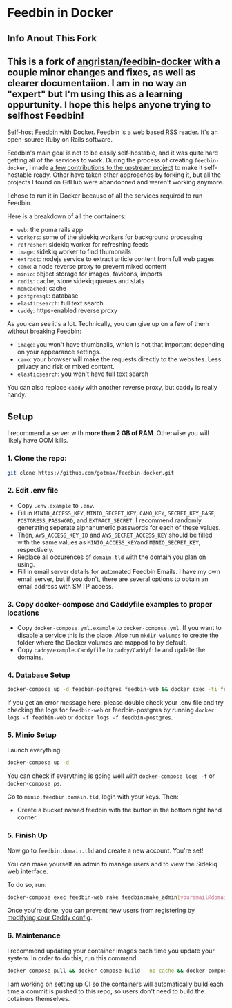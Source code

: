 # Feedbin in Docker
## Info Anout This Fork

This is a fork of [angristan/feedbin-docker](https://github.com/angristan/feedbin-docker) with a couple minor changes and fixes, as well as clearer documentaiion. I am in no way an "expert" but I'm using this as a learning oppurtunity. I hope this helps anyone trying to selfhost Feedbin!
----
Self-host [Feedbin](https://github.com/feedbin/feedbin) with Docker. Feedbin is a web based RSS reader. It's an open-source Ruby on Rails software.

Feedbin's main goal is not to be easily self-hostable, and it was quite hard getting all of the services to work. During the process of creating `feedbin-docker`, I made [a few contributions to the upstream project](https://github.com/feedbin/feedbin/commits?author=angristan) to make it self-hostable ready. Other have taken other approaches by forking it, but all the projects I found on GitHub were abandonned and weren't working anymore.

I chose to run it in Docker because of all the services required to run Feedbin.

Here is a breakdown of all the containers:

* `web`: the puma rails app
* `workers`: some of the sidekiq workers for background processing
* `refresher`: sidekiq worker for refreshing feeds
* `image`: sidekiq worker to find thumbnails
* `extract`: nodejs service to extract article content from full web pages
* `camo`: a node reverse proxy to prevent mixed content
* `minio`: object storage for images, favicons, imports
* `redis`: cache, store sidekiq queues and stats
* `memcached`: cache
* `postgresql`: database
* `elasticsearch`: full text search
* `caddy`: https-enabled reverse proxy

As you can see it's a lot. Technically, you can give up on a few of them without breaking Feedbin:

* `image`: you won't have thumbnails, which is not that important depending on your appearance settings.
* `camo`: your browser will make the requests directly to the websites. Less privacy and risk or mixed content.
* `elasticsearch`: you won't have full text search

You can also replace `caddy` with another reverse proxy, but caddy is really handy.

## Setup

I recommend a server with **more than 2 GB of RAM**. Otherwise you will likely have OOM kills.

### 1. Clone the repo:

```sh
git clone https://github.com/gotmax/feedbin-docker.git
```

### 2. Edit .env file
* Copy `.env.example` to `.env`.
* Fill in `MINIO_ACCESS_KEY`, `MINIO_SECRET_KEY`, `CAMO_KEY`, `SECRET_KEY_BASE`, `POSTGRESS_PASSWORD`, and `EXTRACT_SECRET`. I recommend randomly generating seperate alphanumeric passwords for each of these values. 
* Then, `AWS_ACCESS_KEY_ID` and `AWS_SECRET_ACCESS_KEY` should be filled with the same values as `MINIO_ACCESS_KEY`and `MINIO_SECRET_KEY`, respectively.
* Replace all occurences of `domain.tld` with the domain you plan on using.
* Fill in email server details for automated Feedbin Emails. I have my own email server, but if you don't, there are several options to obtain an email address with SMTP access.

### 3. Copy docker-compose and Caddyfile examples to proper locations
* Copy `docker-compose.yml.example` to `docker-compose.yml`. If you want to disable a service this is the place. Also run `mkdir volumes` to create the folder where the Docker volumes are mapped to by default.
* Copy `caddy/example.Caddyfile` to `caddy/Caddyfile` and update the domains.

### 4. Database Setup

```sh
docker-compose up -d feedbin-postgres feedbin-web && docker exec -ti feedbin-web rake db:setup
```

If you get an error message here, please double check your .env file and try checking the logs for `feedbin-web` or feedbin-postgres by running `docker logs -f feedbin-web` or `docker logs -f feedbin-postgres`.

### 5. Minio Setup

Launch everything:

```sh
docker-compose up -d
```

You can check if everything is going well with `docker-compose logs -f` or `docker-compose ps`.

Go to `minio.feedbin.domain.tld`, login with your keys. Then:

* Create a bucket named feedbin with the button in the bottom right hand corner.

### 5. Finish Up
Now go to `feedbin.domain.tld` and create a new account. You're set!

You can make yourself an admin to manage users and to view the Sidekiq web interface.

To do so, run:

```sh
docker-compose exec feedbin-web rake feedbin:make_admin[youremail@domain.tld]
```

Once you're done, you can prevent new users from registering by [modifying cour Caddy config](https://github.com/angristan/feedbin-docker/issues/3#issuecomment-700286769).

### 6. Maintenance
I recommend updating your container images each time you update your system. In order to do this, run this command:
``` sh
docker-compose pull && docker-compose build --no-cache && docker-compose up -d
```

I am working on setting up CI so the containers will automatically build each time a commit is pushed to this repo, so users don't need to build the cotainers themselves.
